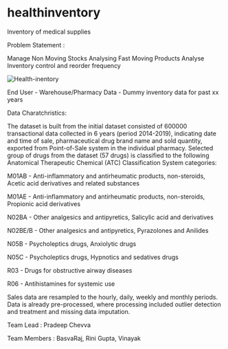 # healthinventory
Inventory of medical supplies

Problem Statement : 

Manage Non Moving Stocks
Analysing Fast Moving Products
Analyse Inventory control and reorder frequency

![Health-inentory](https://www.bscstoragesolutions.com/wp-content/uploads/2017/12/medical-storage.jpg)

End User - Warehouse/Pharmacy
Data - Dummy inventory data for past xx years

Data Charatchristics:

The dataset is built from the initial dataset consisted of 600000 transactional data collected in 6 years (period 2014-2019), indicating date and time of sale, pharmaceutical drug brand name and sold quantity, exported from Point-of-Sale system in the individual pharmacy. Selected group of drugs from the dataset (57 drugs) is classified to the following Anatomical Therapeutic Chemical (ATC) Classification System categories:

M01AB - Anti-inflammatory and antirheumatic products, non-steroids, Acetic acid derivatives and related substances

M01AE - Anti-inflammatory and antirheumatic products, non-steroids, Propionic acid derivatives

N02BA - Other analgesics and antipyretics, Salicylic acid and derivatives

N02BE/B - Other analgesics and antipyretics, Pyrazolones and Anilides

N05B - Psycholeptics drugs, Anxiolytic drugs

N05C - Psycholeptics drugs, Hypnotics and sedatives drugs

R03 - Drugs for obstructive airway diseases

R06 - Antihistamines for systemic use

Sales data are resampled to the hourly, daily, weekly and monthly periods. Data is already pre-processed, where processing included outlier detection and treatment and missing data imputation.

Team Lead : Pradeep Chevva

Team Members : BasvaRaj, Rini Gupta, Vinayak

